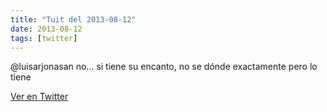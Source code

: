 ```yaml
---
title: "Tuit del 2013-08-12"
date: 2013-08-12
tags: [twitter]
---
```


@luisarjonasan no… si tiene su encanto, no se dónde exactamente pero lo tiene



[Ver en Twitter](https://twitter.com/i/web/status/366951122226790401)
